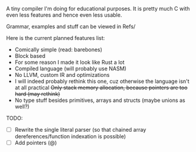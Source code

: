 A tiny compiler I'm doing for educational purposes. It is pretty much C with even less features and hence even less usable.

Grammar, examples and stuff can be viewed in Refs/


Here is the current planned features list:
- Comically simple (read: barebones)
- Block based
- For some reason I made it look like Rust a lot
- Compiled language (will probably use NASM)
- No LLVM, custom IR and optimizations
- I will indeed probably rethink this one, cuz otherwise the language isn't at all practical ~~Only stack memory allocation, because pointers are too hard (may rethink)~~
- No type stuff besides primitives, arrays and structs (maybe unions as well?)

TODO:
- [ ] Rewrite the single literal parser (so that chained array dereferences/function indexation is possible)
- [ ] Add pointers (@)
